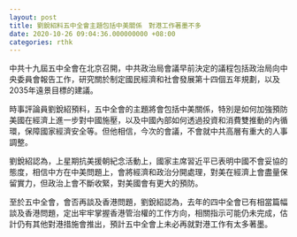 ```yaml
---
layout: post
title: 劉銳紹料五中全會主題包括中美關係　對港工作著墨不多
date: 2020-10-26 09:04:36.000000000 +08:00
categories: rthk
---
```


中共十九屆五中全會在北京召開，中共政治局會議早前決定的議程包括政治局向中央委員會報告工作，研究關於制定國民經濟和社會發展第十四個五年規劃，以及2035年遠景目標的建議。

時事評論員劉銳紹預料，五中全會的主題將會包括中美關係，特別是如何加強預防美國在經濟上進一步對中國施壓，以及中國內部如何透過投資和消費雙推動的內循環，保障國家經濟安全等。但他相信，今次的會議，不會就中共高層有重大的人事調整。

劉銳紹認為，上星期抗美援朝紀念活動上，國家主席習近平已表明中國不會妥協的態度，相信中方在中美問題上，會將經濟和政治分開處理，對美在經濟上會盡量保留實力，但政治上會不斷收緊，對美國會有更大的預防。

至於五中全會，會否再談及香港問題，劉銳紹認為，去年的四中全會已有相當篇幅談及香港問題，定出牢牢掌握香港管治權的工作方向，相關指示可能仍未完成，估計仍有其他對港措施會推出，預計五中全會上未必再就對港工作有太多著墨。
